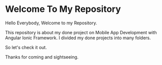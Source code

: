 # Welcome To My Repository

Hello Everybody, Welcome to my Repository.

This repository is about my done project on Mobile App Development with Angular Ionic Framework. I divided my done projects into many folders.

So let's check it out.

Thanks for coming and sightseeing.
